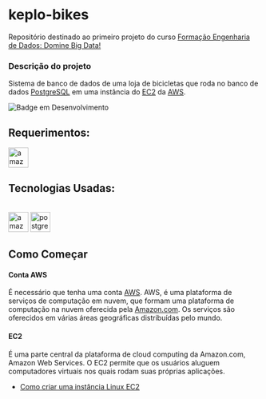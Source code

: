 # keplo-bikes

Repositório destinado ao primeiro projeto do curso [Formação Engenharia de Dados: Domine Big Data!](https://www.udemy.com/course/engenheiro-de-dados/)

### Descrição do projeto
Sistema de banco de dados de uma loja de bicicletas que roda no banco de dados [PostgreSQL](https://www.postgresql.org/) em uma instância do [EC2](https://aws.amazon.com/pt/ec2/?trk=273714db-4e14-42ba-be75-e3e36c4bc786&sc_channel=ps&ef_id=CjwKCAjwx_eiBhBGEiwA15gLN0FldiPzmUbYiG9yqpGB4vVDQMKOC3W0VjoQx3qbP_YwaX_GRZZurhoCmSQQAvD_BwE:G:s&s_kwcid=AL!4422!3!589890540382!e!!g!!ec2!16393914376!135045745338) da [AWS](https://aws.amazon.com/).

![Badge em Desenvolvimento](http://img.shields.io/static/v1?label=STATUS&message=EM%20DESENVOLVIMENTO&color=GREEN&style=for-the-badge)

## Requerimentos:
<img  aling="center"  alt="amazon-web-services"  width="40"  height="40"  src="https://img.icons8.com/color/48/amazon-web-services.png"  />


## Tecnologias Usadas:
<div  style="display: inline_block"><br>
<img  aling="center"  alt="amazon-web-services"  width="40"  height="40"  src="https://img.icons8.com/color/48/amazon-web-services.png"  />
<img  aling="center"  alt ="postgresql"  heigth="30"  width="40"  src="https://cdn.jsdelivr.net/gh/devicons/devicon/icons/postgresql/postgresql-original-wordmark.svg"  />
</div>

## Como Começar

#### Conta AWS
É necessário que tenha uma conta [AWS](https://aws.amazon.com/).
AWS, é uma plataforma de serviços de computação em nuvem, que formam uma plataforma de computação na nuvem oferecida pela  [Amazon.com](http://amazon.com/). Os serviços são oferecidos em várias áreas geográficas distribuídas pelo mundo.

#### EC2
É uma parte central da plataforma de cloud computing da Amazon.com, Amazon Web Services. O EC2 permite que os usuários aluguem computadores virtuais nos quais rodam suas próprias aplicações.
 * [Como criar uma instância Linux EC2](https://docs.aws.amazon.com/pt_br/AWSEC2/latest/UserGuide/EC2_GetStarted.html)


